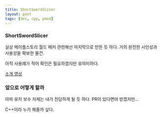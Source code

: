 ```yaml
---
title: ShortSwordSlicer
layout: post
tags: [dev, cpp, pmod]
---
```

### ShortSwordSlicer
실상 메이플스토리 월드 패커 관련해선 마지막으로 만든 듯 하다.
거의 완전한 시인성과 사용성을 확보한 물건.

아직 사용례가 적어 확인은 필요하겠지만 유의미하다.

[소개 영상](https://youtu.be/eSG3yVFpKTQ)

### 앞으로 어떻게 할까
아마 유지 보수 자체는 내가 전담하게 될 듯 하다.
PR이 있다면야 받겠지만...

C++이라 누가 해줄까 싶다.
